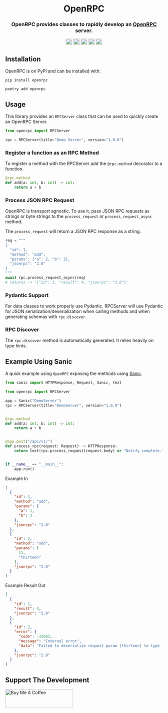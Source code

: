 <div align=center>
  <h1>OpenRPC</h1>
  <h3>OpenRPC provides classes to rapidly develop an
  <a href="https://open-rpc.org">OpenRPC</a> server.</h3>
  <img src="https://img.shields.io/badge/License-MIT-blue.svg"
   height="20"
   alt="License: MIT">
  <img src="https://img.shields.io/badge/code%20style-black-000000.svg"
   height="20"
   alt="Code style: black">
  <img src="https://img.shields.io/pypi/v/openrpc.svg"
   height="20"
   alt="PyPI version">
  <img src="https://img.shields.io/badge/coverage-100%25-success"
   height="20"
   alt="Code Coverage">
  <a href="https://gitlab.com/mburkard/openrpc/-/blob/main/CONTRIBUTING.md">
    <img src="https://img.shields.io/static/v1.svg?label=Contributions&message=Welcome&color=2267a0"
     height="20"
     alt="Contributions Welcome">
  </a>
</div>

## Installation

OpenRPC is on PyPI and can be installed with:

```shell
pip install openrpc
```

```shell
poetry add openrpc
```

## Usage

This library provides an `RPCServer` class that can be used to quickly create an OpenRPC
Server.

```python
from openrpc import RPCServer

rpc = RPCServer(title="Demo Server", version="1.0.0")
```

### Register a function as an RPC Method

To register a method with the RPCServer add the `@rpc.method` decorator to a function.

```python
@rpc.method
def add(a: int, b: int) -> int:
    return a + b
```

### Process JSON RPC Request

OpenRPC is transport agnostic. To use it, pass JSON RPC requests as strings or byte
strings to the `process_request` or `process_request_async` method.

The `process_request` will return a JSON RPC response as a string.

```python
req = """
{
  "id": 1,
  "method": "add",
  "params": {"a": 2, "b": 2},
  "jsonrpc": "2.0"
}
"""
await rpc.process_request_async(req)
# returns -> '{"id": 1, "result": 4, "jsonrpc": "2.0"}'
```

### Pydantic Support

For data classes to work properly use Pydantic. RPCServer will use Pydantic for JSON
serialization/deserialization when calling methods and when generating schemas
with `rpc.discover`.

### RPC Discover

The `rpc.discover` method is automatically generated. It relies heavily on type hints.

## Example Using Sanic

A quick example using `OpenRPC` exposing the methods
using [Sanic](https://sanic.dev/en/).

```python
from sanic import HTTPResponse, Request, Sanic, text

from openrpc import RPCServer

app = Sanic("DemoServer")
rpc = RPCServer(title="DemoServer", version="1.0.0")


@rpc.method
def add(a: int, b: int) -> int:
    return a + b


@app.post("/api/v1/")
def process_rpc(request: Request) -> HTTPResponse:
    return text(rpc.process_request(request.body) or "Notify complete.")


if __name__ == "__main__":
    app.run()
```

Example In

```json
[
  {
    "id": 1,
    "method": "add",
    "params": {
      "a": 1,
      "b": 3
    },
    "jsonrpc": "2.0"
  },
  {
    "id": 2,
    "method": "add",
    "params": [
      11,
      "thirteen"
    ],
    "jsonrpc": "2.0"
  }
]
```

Example Result Out

```json
[
  {
    "id": 1,
    "result": 4,
    "jsonrpc": "2.0"
  },
  {
    "id": 2,
    "error": {
      "code": -32603,
      "message": "Internal error",
      "data": "Failed to deserialize request param [thirteen] to type [<class 'int'>]"
    },
    "jsonrpc": "2.0"
  }
]
```

## Support The Development

<div>
<a href="https://www.buymeacoffee.com/mburkard" target="_blank"><img src="https://cdn.buymeacoffee.com/buttons/v2/default-blue.png" alt="Buy Me A Coffee" style="height: 60px !important;width: 217px !important;" ></a>
</div>
